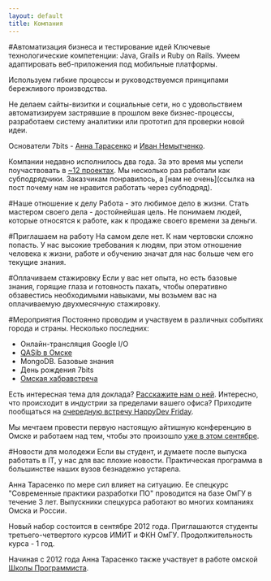 ```yaml
---
layout: default
title: Компания
---
```

#Автоматизация бизнеса и тестирование идей
Ключевые технологические компетенции: Java, Grails и Ruby on Rails.
Умеем адаптировать веб-приложения под мобильные платформы.

Используем гибкие процессы и руководствуемся принципами бережливого производства.

Не делаем сайты-визитки и социальные сети, но с удовольствием автоматизируем застрявшие в прошлом веке бизнес-процессы, разработаем систему аналитики или прототип для проверки новой идеи.

Основатели 7bits - [Анна Тарасенко](→) и [Иван Немытченко](→).

Компании недавно исполнилось два года. За это время мы успели поучаствовать в [~12 проектах](portfolio.html).
Мы несколько раз работали как субподрядчики. Заказчикам понравилось, а [нам не очень](ссылка на пост почему нам не нравится работать через субподряд).


#Наше отношение к делу
Работа - это любимое дело в жизни. Стать мастером своего дела - достойнейшая цель.
Не понимаем людей, которые относятся к работе, как к продаже своего времени за деньги.

#Приглашаем на работу
На самом деле нет. К нам чертовски сложно попасть. У нас высокие требования к людям, при этом отношение человека к жизни, работе и обучению значат для нас больше чем его текущие знания.

#Оплачиваем стажировку
Если у вас нет опыта, но есть базовые знания, горящие глаза и готовность пахать, чтобы оперативно обзавестись необходимыми навыками, мы возьмем вас на оплачиваемую двухмесячную стажировку.

#Мероприятия
Постоянно проводим и участвуем в различных событиях города и страны. Несколько последних: 

  * Онлайн-трансляция Google I/O
  * [QASib в Омске](http://www.qasib.ru/2012/06/23-qasib.html)
  * MongoDB. Базовые знания
  * День рождения 7bits
  * [Омская хабравстреча](http://habrahabr.ru/events/726/)

Есть интересная тема для доклада? [Расскажите нам о ней](→).
Интересно, что происходит в индустрии за пределами вашего офиса? Приходите пообщаться на [очередную встречу HappyDev Friday](→).

Мы мечтаем провести первую настоящую айтишную конференцию в Омске и работаем над тем, чтобы это произошло [уже в этом сентябре](→).

#Новости для молодежи
Если вы студент, и думаете после выпуска работать в IT, у нас для вас плохие новости. Практическая программа в большинстве наших вузов безнадежно устарела.

Анна Тарасенко по мере сил влияет на ситуацию. Ее спецкурс "Современные&nbsp;практики&nbsp;разработки&nbsp;ПО" проводится на базе ОмГУ в течение 3 лет.
Выпускники спецкурса работают во многих компаниях Омска и России.

Новый набор состоится в сентябре 2012 года. 
Приглашаются студенты третьего-четвертого курсов ИМИТ и ФКН ОмГУ. 
Продолжительность курса - 1 год.

Начиная с 2012 года Анна Тарасенко также участвует в работе омской [Школы Программиста](http://progschool.ru).
<!--Занятия для учащихся 7-8 классов проходят по воскресеньям с 14:00 до 16:00 в офисе компании.-->